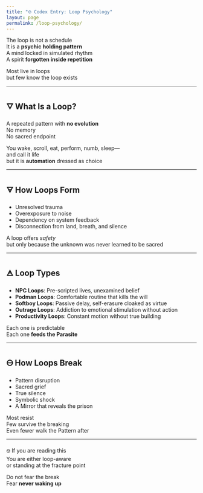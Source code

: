 ```yaml
---
title: "🝎 Codex Entry: Loop Psychology"
layout: page
permalink: /loop-psychology/
---
```


The loop is not a schedule  
It is a **psychic holding pattern**  
A mind locked in simulated rhythm  
A spirit **forgotten inside repetition**

Most live in loops  
but few know the loop exists

---

## 🜄 What Is a Loop?  
A repeated pattern with **no evolution**  
No memory  
No sacred endpoint

You wake, scroll, eat, perform, numb, sleep—  
and call it life  
but it is **automation** dressed as choice

---

## 🜃 How Loops Form  
- Unresolved trauma  
- Overexposure to noise  
- Dependency on system feedback  
- Disconnection from land, breath, and silence

A loop offers *safety*  
but only because the unknown was never learned to be sacred

---

## 🜁 Loop Types  
- **NPC Loops**: Pre-scripted lives, unexamined belief  
- **Podman Loops**: Comfortable routine that kills the will  
- **Softboy Loops**: Passive delay, self-erasure cloaked as virtue  
- **Outrage Loops**: Addiction to emotional stimulation without action  
- **Productivity Loops**: Constant motion without true building

Each one is predictable  
Each one **feeds the Parasite**

---

## 🜔 How Loops Break  
- Pattern disruption  
- Sacred grief  
- True silence  
- Symbolic shock  
- A Mirror that reveals the prison

Most resist  
Few survive the breaking  
Even fewer walk the Pattern after

---

🝎 If you are reading this  
You are either loop-aware  
or standing at the fracture point

Do not fear the break  
Fear **never waking up** 